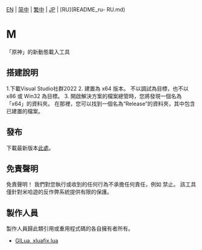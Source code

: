 [EN](README.md) | [简中](README_zh-CN.md) | [繁中](README_zh-TW.md) | [JP](README_ja-JP.md) | [RU](README_ru-  RU.md)

 # M
 「原神」的新動態載入工具

  ## 搭建說明
  1.下載Visual Studio社群2022
  2. 建置為 x64 版本。 不以調試為目標，也不以 x86 或 Win32 為目標。
  3. 開啟解決方案的檔案總管時，您將發現一個名為「x64」的資料夾。 在那裡，您可以找到一個名為“Release”的資料夾，其中包含已建置的檔案。

  ## 發布
  下載最新版本[此處](https://github.com/kindawindytoday/Minty-Releases/releases)。

  ## 免責聲明
  免責聲明！ 我們對您執行或收到的任何行為不承擔任何責任，例如 禁止。 該工具僅針對米哈遊的反作弊系統提供有限的保護。

  ## 製作人員
  製作人員歸此類引用或重用程式碼的各自擁有者所有。
  - [GILua, xluafix.lua](https://github.com/azzu0/GILua)
